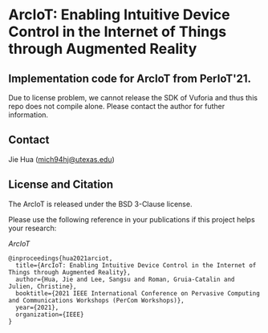 # ArcIoT: Enabling Intuitive Device Control in the Internet of Things through Augmented Reality

## Implementation code for ArcIoT from PerIoT'21. 

 Due to license problem, we cannot release the SDK of Vuforia and thus this repo does not compile alone. Please contact the author for futher information.

## Contact
Jie Hua (mich94hj@utexas.edu)

## License and Citation
The ArcIoT is released under the BSD 3-Clause license.

Please use the following reference in your publications if this project helps your research:

_ArcIoT_
```
@inproceedings{hua2021arciot,
  title={ArcIoT: Enabling Intuitive Device Control in the Internet of Things through Augmented Reality},
  author={Hua, Jie and Lee, Sangsu and Roman, Gruia-Catalin and Julien, Christine},
  booktitle={2021 IEEE International Conference on Pervasive Computing and Communications Workshops (PerCom Workshops)},
  year={2021},
  organization={IEEE}
}
```
